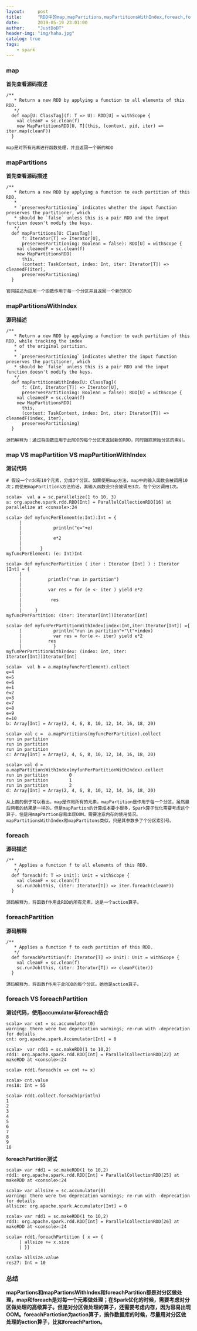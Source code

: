 ```yaml
---
layout:     post
title:      "RDD中的map,mapPartitions,mapPartitionsWithIndex,foreach,foreachPartition区别"
date:       2019-05-19 23:01:00
author:     "JustDoDT"
header-img: "img/haha.jpg"
catalog: true
tags:
    - spark
---
```




### map

**首先查看源码描述**

~~~
/**
   * Return a new RDD by applying a function to all elements of this RDD.
   */
  def map[U: ClassTag](f: T => U): RDD[U] = withScope {
    val cleanF = sc.clean(f)
    new MapPartitionsRDD[U, T](this, (context, pid, iter) => iter.map(cleanF))
  }
~~~

`map是对所有元素进行函数处理，并且返回一个新的RDD`



### mapPartitions

**首先查看源码描述**

~~~
/**
   * Return a new RDD by applying a function to each partition of this RDD.
   *
   * `preservesPartitioning` indicates whether the input function preserves the partitioner, which
   * should be `false` unless this is a pair RDD and the input function doesn't modify the keys.
   */
  def mapPartitions[U: ClassTag](
      f: Iterator[T] => Iterator[U],
      preservesPartitioning: Boolean = false): RDD[U] = withScope {
    val cleanedF = sc.clean(f)
    new MapPartitionsRDD(
      this,
      (context: TaskContext, index: Int, iter: Iterator[T]) => cleanedF(iter),
      preservesPartitioning)
  }
~~~

`官网描述为应用一个函数作用于每一个分区并且返回一个新的RDD`

   

### mapPartitionsWithIndex

**源码描述**

~~~
/**
   * Return a new RDD by applying a function to each partition of this RDD, while tracking the index
   * of the original partition.
   *
   * `preservesPartitioning` indicates whether the input function preserves the partitioner, which
   * should be `false` unless this is a pair RDD and the input function doesn't modify the keys.
   */
  def mapPartitionsWithIndex[U: ClassTag](
      f: (Int, Iterator[T]) => Iterator[U],
      preservesPartitioning: Boolean = false): RDD[U] = withScope {
    val cleanedF = sc.clean(f)
    new MapPartitionsRDD(
      this,
      (context: TaskContext, index: Int, iter: Iterator[T]) => cleanedF(index, iter),
      preservesPartitioning)
  }
~~~



`源码解释为：通过将函数应用于此RDD的每个分区来返回新的RDD，同时跟踪原始分区的索引。`



### map VS mapPartition VS mapPartitionWithIndex

**测试代码**

```
# 假设一个rdd有10个元素，分成3个分区。如果使用map方法，map中的输入函数会被调用10次；而使用mapPartitions方法的话，其输入函数会只会被调用3次，每个分区调用1次。

scala>  val a = sc.parallelize(1 to 10, 3)
a: org.apache.spark.rdd.RDD[Int] = ParallelCollectionRDD[16] at parallelize at <console>:24

scala> def myfuncPerElement(e:Int):Int = {
     | 
     |            println("e="+e)
     | 
     |            e*2
     | 
     |       }
myfuncPerElement: (e: Int)Int

scala> def myfuncPerPartition ( iter : Iterator [Int] ) : Iterator [Int] = {
     | 
     |          println("run in partition")
     | 
     |          var res = for (e <- iter ) yield e*2
     | 
     |           res
     | 
     |     }
myfuncPerPartition: (iter: Iterator[Int])Iterator[Int]

scala> def myfunPerPartitionWithIndex(index:Int,iter:Iterator[Int]) ={
     |            println("run in partition"+"\t"+index)
     |            var res = for(e <- iter) yield e*2
     |          res
     |            }
myfunPerPartitionWithIndex: (index: Int, iter: Iterator[Int])Iterator[Int]
			  
scala>  val b = a.map(myfuncPerElement).collect
e=4
e=5
e=6
e=1
e=2
e=3
e=7
e=8
e=9
e=10
b: Array[Int] = Array(2, 4, 6, 8, 10, 12, 14, 16, 18, 20)

scala> val c =  a.mapPartitions(myfuncPerPartition).collect
run in partition
run in partition
run in partition
c: Array[Int] = Array(2, 4, 6, 8, 10, 12, 14, 16, 18, 20)

scala> val d = a.mapPartitionsWithIndex(myfunPerPartitionWithIndex).collect
run in partition        0
run in partition        1
run in partition        2
d: Array[Int] = Array(2, 4, 6, 8, 10, 12, 14, 16, 18, 20)
```



`从上面的例子可以看出，map是作用所有的元素，mapPartition是作用于每一个分区，虽然最后两者的结果是一样的，但是mapPartion的计算成本要小很多，Spark算子优化需要考虑这个算子，但是用mapPartion容易出现OOM，需要注意内存的使用情况。mapPartitionsWithIndex和mapPartitons类似，只是其参数多了个分区索引号。`



### foreach

**源码描述**

~~~
/**
   * Applies a function f to all elements of this RDD.
   */
  def foreach(f: T => Unit): Unit = withScope {
    val cleanF = sc.clean(f)
    sc.runJob(this, (iter: Iterator[T]) => iter.foreach(cleanF))
  }
~~~



`源码解释为，将函数f作用此RDD的所有元素，这是一个action算子。`



### foreachPartition

**源码解释**

~~~
/**
   * Applies a function f to each partition of this RDD.
   */
  def foreachPartition(f: Iterator[T] => Unit): Unit = withScope {
    val cleanF = sc.clean(f)
    sc.runJob(this, (iter: Iterator[T]) => cleanF(iter))
  }
~~~



`源码解释为，将函数f作用于此RDD的每个分区。她也是action算子。`



### foreach VS foreachPartition

**测试代码，使用accumulator与foreach结合**

~~~
scala> var cnt = sc.accumulator(0)
warning: there were two deprecation warnings; re-run with -deprecation for details
cnt: org.apache.spark.Accumulator[Int] = 0

scala>  var rdd1 = sc.makeRDD(1 to 10,2)
rdd1: org.apache.spark.rdd.RDD[Int] = ParallelCollectionRDD[22] at makeRDD at <console>:24

scala> rdd1.foreach(x => cnt += x)

scala> cnt.value
res18: Int = 55

scala> rdd1.collect.foreach(println)
1
2
3
4
5
6
7
8
9
10
~~~



**foreachPartition测试**

~~~
scala> var rdd1 = sc.makeRDD(1 to 10,2)
rdd1: org.apache.spark.rdd.RDD[Int] = ParallelCollectionRDD[25] at makeRDD at <console>:24

scala> var allsize = sc.accumulator(0)
warning: there were two deprecation warnings; re-run with -deprecation for details
allsize: org.apache.spark.Accumulator[Int] = 0

scala> var rdd1 = sc.makeRDD(1 to 10,2)
rdd1: org.apache.spark.rdd.RDD[Int] = ParallelCollectionRDD[26] at makeRDD at <console>:24

scala> rdd1.foreachPartition { x => {
     | allsize += x.size
     | }}

scala> allsize.value
res27: Int = 10
~~~



### 总结

**mapPartions和mapPartionsWithIndex和foreachPartition都是对分区做处理，map和foreach是对每一个元素做处理；在Spark优化的时候，需要考虑对分区做处理的高级算子。但是对分区做处理的算子，还需要考虑内存，因为容易出现OOM。foreachPartiotion为action算子，搞作数据库的时候，尽量用对分区做处理的action算子，比如foreachPartion。**





















































